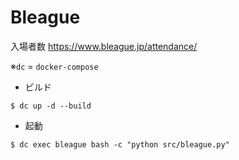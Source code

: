 # Bleague
入場者数
https://www.bleague.jp/attendance/
<br>

※`dc` = `docker-compose`

* ビルド
```
$ dc up -d --build
```

* 起動
```
$ dc exec bleague bash -c "python src/bleague.py"
```

